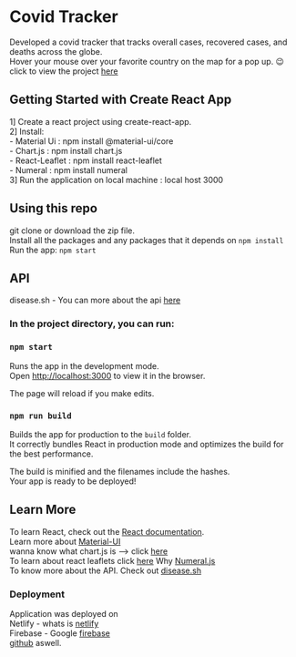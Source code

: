 # Covid Tracker
Developed a covid tracker that tracks overall cases, recovered cases, and deaths across the globe.\
Hover your mouse over your favorite country on the map for a pop up. 😉\
click to view the project [here](https://rathod-shubham.github.io/CovidTracker/)

## Getting Started with Create React App

1] Create a react project using create-react-app.\
2] Install: \
      - Material Ui : npm install @material-ui/core\
      - Chart.js : npm install chart.js\
      - React-Leaflet : npm install react-leaflet\
      - Numeral : npm install numeral\
3] Run the application on local machine : local host 3000


## Using this repo
git clone or download the zip file.\
Install all the packages and any packages that it depends on `npm install`
Run the app: `npm start`

## API
disease.sh - You can more about the api [here](https://disease.sh/docs/)

### In the project directory, you can run:

### `npm start`

Runs the app in the development mode.\
Open [http://localhost:3000](http://localhost:3000) to view it in the browser.

The page will reload if you make edits.

### `npm run build`

Builds the app for production to the `build` folder.\
It correctly bundles React in production mode and optimizes the build for the best performance.

The build is minified and the filenames include the hashes.\
Your app is ready to be deployed!


## Learn More

To learn React, check out the [React documentation](https://reactjs.org/).\
Learn more about [Material-UI](https://material-ui.com/getting-started/installation/)\
wanna know what chart.js is --> click [here](https://www.chartjs.org/docs/latest/)\
To learn about react leaflets click [here](https://react-leaflet.js.org/docs/start-installation)
Why [Numeral.js](http://numeraljs.com)\
To know more about the API. Check out [disease.sh](https://disease.sh)

### Deployment
Application was deployed on \
Netlify - whats is [netlify](https://www.netlify.com)\
Firebase - Google [firebase](https://firebase.google.com)\
[github](https://rathod-shubham.github.io/CovidTracker/)  aswell.
